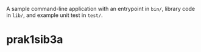 A sample command-line application with an entrypoint in `bin/`, library code
in `lib/`, and example unit test in `test/`.
# prak1sib3a
